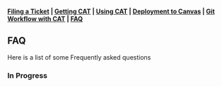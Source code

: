 #### [Filing a Ticket](cat-issues.md) | [Getting CAT](getting-started.md) | [Using CAT](using-cat.md) | [Deployment to Canvas](deployments.md) | [Git Workflow with CAT](git-workflow.md) | [FAQ](faq.md)

## FAQ

Here is a list of some Frequently asked questions

### In Progress